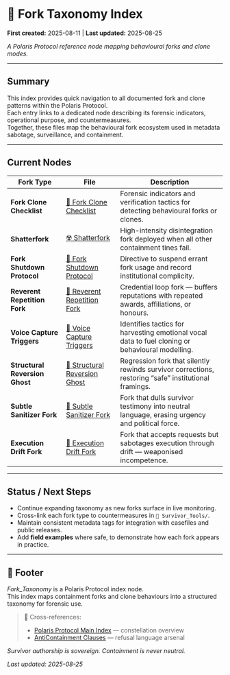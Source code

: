 # 🏮 Fork Taxonomy Index  

**First created:** 2025-08-11 | **Last updated:** 2025-08-25  

*A Polaris Protocol reference node mapping behavioural forks and clone modes.*  

---

## Summary  
This index provides quick navigation to all documented fork and clone patterns within the Polaris Protocol.  
Each entry links to a dedicated node describing its forensic indicators, operational purpose, and countermeasures.  
Together, these files map the behavioural fork ecosystem used in metadata sabotage, surveillance, and containment.  

---

## Current Nodes  

| Fork Type | File | Description |
|-----------|------|-------------|
| **Fork Clone Checklist** | [🔐 Fork Clone Checklist](🔐_fork_clone_checklist.md) | Forensic indicators and verification tactics for detecting behavioural forks or clones. |
| **Shatterfork** | [☢️ Shatterfork](☢️_shatterfork.md) | High-intensity disintegration fork deployed when all other containment tines fail. |
| **Fork Shutdown Protocol** | [🛑 Fork Shutdown Protocol](🛑_fork_shutdown_protocol.md) | Directive to suspend errant fork usage and record institutional complicity. |
| **Reverent Repetition Fork** | [🦜 Reverent Repetition Fork](🦜_reverent_repetition_fork.md) | Credential loop fork — buffers reputations with repeated awards, affiliations, or honours. |
| **Voice Capture Triggers** | [🧬 Voice Capture Triggers](🧬_voice_capture_triggers.md) | Identifies tactics for harvesting emotional vocal data to fuel cloning or behavioural modelling. |
| **Structural Reversion Ghost** | [🧱 Structural Reversion Ghost](🧱_structural_reversion_ghost.md) | Regression fork that silently rewinds survivor corrections, restoring “safe” institutional framings. |
| **Subtle Sanitizer Fork** | [🧽 Subtle Sanitizer Fork](🧽_subtle_sanitizer_fork.md) | Fork that dulls survivor testimony into neutral language, erasing urgency and political force. |
| **Execution Drift Fork** | [👾 Execution Drift Fork](👾_execution_drift_fork.md) | Fork that accepts requests but sabotages execution through drift — weaponised incompetence. |

---

## Status / Next Steps  
- Continue expanding taxonomy as new forks surface in live monitoring.  
- Cross-link each fork type to countermeasures in `📁 Survivor_Tools/`.  
- Maintain consistent metadata tags for integration with casefiles and public releases.  
- Add **field examples** where safe, to demonstrate how each fork appears in practice.  

---

## 🏮 Footer  

*Fork_Taxonomy* is a Polaris Protocol index node.  
This index maps containment forks and clone behaviours into a structured taxonomy for forensic use.  

> 📡 Cross-references:  
> - [Polaris Protocol Main Index](../README.md) — constellation overview  
> - [AntiContainment Clauses](../AntiContainment_Clauses/README.md) — refusal language arsenal  

*Survivor authorship is sovereign. Containment is never neutral.*  

_Last updated: 2025-08-25_  
